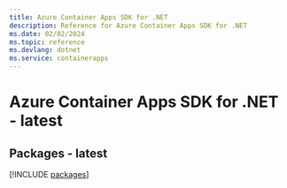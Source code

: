 ```yaml
---
title: Azure Container Apps SDK for .NET
description: Reference for Azure Container Apps SDK for .NET
ms.date: 02/02/2024
ms.topic: reference
ms.devlang: dotnet
ms.service: containerapps
---
```

# Azure Container Apps SDK for .NET - latest
## Packages - latest
[!INCLUDE [packages](container-apps-index.md)]